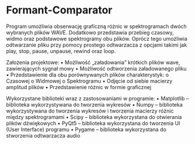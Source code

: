 # Formant-Comparator
Program umożliwia obserwację graficzną różnic w spektrogramach dwóch wybranych plików WAVE. Dodatkowo przedstawia przebieg czasowy, widmo oraz podstawowe spektrogramy obu plików. Oprócz tego umożliwia odtwarzanie pliku przy pomocy prostego odtwarzacza z opcjami takimi jak play, stop, pause, unpause, rewind oraz loop. 

Założenia projektowe:
•	Możliwość „załadowania” krótkich plików wave, zawierających sygnał mowy
•	Możliwość odtworzenia załadowanego pliku
•	Przedstawienie dla obu porównywanych plików charakterystyk:
o	Czasowej
o	Widmowej
o	Spektrogramu
•	Odjęcie od siebie macierzy amplitud plików
•	Przedstawienie różnic w formie graficznej

Wykorzystane biblioteki wraz z zastosowaniami w programie:
•	Matplotlib – biblioteka wykorzystywana do tworzenia wykresów
•	Numpy – biblioteka wykorzystywana do tworzenia wykresów i tworzenia macierzy różnic między spektrogramami
•	Scipy – biblioteka wykorzystana do otwierania plików dźwiękowych
•	PyQt5 – biblioteka wykorzystana do tworzenia UI (User Interface) programu
•	Pygame – biblioteka wykorzystana do stworzenia odtwarzacza audio


